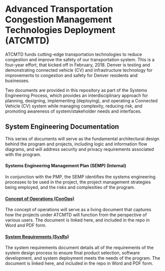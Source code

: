 # Advanced Transportation Congestion Management Technologies Deployment (ATCMTD) 
ATCMTD funds cutting-edge transportation technologies to reduce congestion and improve the safety of our transportation system. This is a four-year effort, that kicked off in February, 2018. Denver is testing and demonstrating connected vehicle (CV) and infrastructure technology for improvements to congestion and safety for Denver residents and businesses.

Two documents are provided in this repository as part of the Systems Engineering Process, which provides an interdisciplinary approach for planning, designing, implementing (deploying), and operating a Connected Vehicle (CV) system while managing complexity, reducing risk, and promoting awareness of system/stakeholder needs and interfaces. 

## System Engineering Documentation
This series of documents will serve as the fundamental architectural design behind the program and projects, including logic and information flow diagrams, and will address security and privacy requirements associated with the program.
#### Systems Engineering Management Plan (SEMP) (Internal)
In conjunction with the PMP, the SEMP identifies the systems engineering processes to be used in the project, the project management strategies being employed, and the risks and complexities of the program.
#### [Concept of Operations (ConOps)](https://docs.google.com/document/d/1SkBEHj-GHcKAstOvSemiywfhPNxf53QwxXH0I4nVWBc/edit?usp=sharing)
The concept of operations will serve as a living document that captures how the projects under ATCMTD will function from the perspective of various users. The document is linked here, and included in the repo in Word and PDF form.
#### [System Requirements (SysRs)](https://docs.google.com/document/d/1zl_QC7Y3t71Zh6UivrNueFdGdeSsj0i99Q5NlCUoAGU/edit?usp=sharing)
The system requirements document details all of the requirements of the system design process to ensure final product selection, software development, and system deployment meets the needs of the program. The document is linked here, and included in the repo in Word and PDF form.
